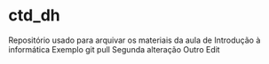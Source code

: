 # ctd_dh
Repositório usado para arquivar os materiais da aula de Introdução à informática
Exemplo git pull
Segunda alteração
Outro Edit
